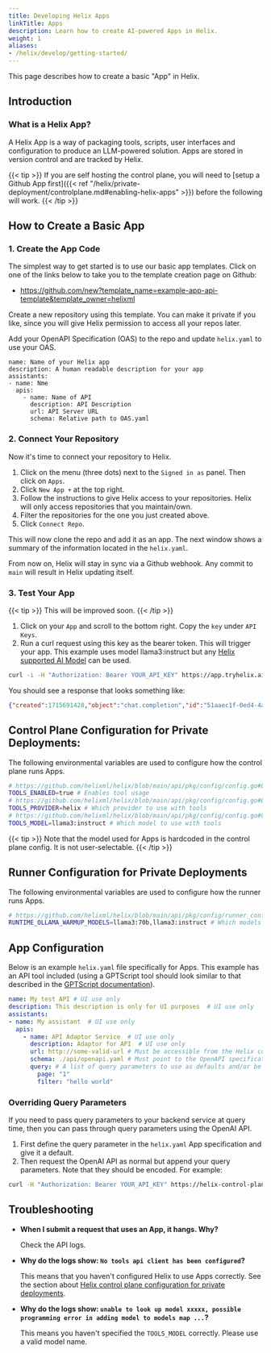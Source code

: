 ```yaml
---
title: Developing Helix Apps
linkTitle: Apps
description: Learn how to create AI-powered Apps in Helix.
weight: 1
aliases:
- /helix/develop/getting-started/
---
```


This page describes how to create a basic "App" in Helix.

## Introduction

### What is a Helix App?

A Helix App is a way of packaging tools, scripts, user interfaces and configuration to produce an LLM-powered solution. Apps are stored in version control and are tracked by Helix.

{{< tip >}}
If you are self hosting the control plane, you will need to [setup a Github App first]({{< ref "/helix/private-deployment/controlplane.md#enabling-helix-apps" >}}) before the following will work.
{{< /tip >}}

## How to Create a Basic App

### 1. Create the App Code

The simplest way to get started is to use our basic app templates. Click on one of the links below to take you to the template creation page on Github:

- https://github.com/new?template_name=example-app-api-template&template_owner=helixml

Create a new repository using this template. You can make it private if you like, since you will give Helix permission to access all your repos later.

Add your OpenAPI Specification (OAS) to the repo and update `helix.yaml` to use your OAS.

```
name: Name of your Helix app
description: A human readable description for your app
assistants:
- name: Nme
  apis:
    - name: Name of API
      description: API Description
      url: API Server URL
      schema: Relative path to OAS.yaml
```

### 2. Connect Your Repository

Now it's time to connect your repository to Helix.

1. Click on the menu (three dots) next to the `Signed in as` panel. Then click on `Apps`.
2. Click `New App +` at the top right.
3. Follow the instructions to give Helix access to your repositories. Helix will only access repositories that you maintain/own.
4. Filter the repositories for the one you just created above.
5. Click `Connect Repo`.

This will now clone the repo and add it as an app. The next window shows a summary of the information located in the `helix.yaml`.

From now on, Helix will stay in sync via a Github webhook. Any commit to `main` will result in Helix updating itself.

### 3. Test Your App

{{< tip >}}
This will be improved soon.
{{< /tip >}}

1. Click on your `App` and scroll to the bottom right. Copy the `key` under `API Keys`.
2. Run a curl request using this key as the bearer token. This will trigger your app. This example uses model llama3:instruct but any [Helix supported AI Model](https://docs.helix.ml/helix/models/models/) can be used.

```bash
curl -i -H "Authorization: Bearer YOUR_API_KEY" https://app.tryhelix.ai/v1/chat/completions --data-raw '{"messages":[{"role":"user","content":"Using the Coinbase API, what is the live Bitcoin price in GBP"}], "model":"llama3:instruct", "stream":false}'
```

You should see a response that looks something like:

```json
{"created":1715691428,"object":"chat.completion","id":"51aaec1f-0ed4-4a06-815a-23171f69aa0c","choices":[{"index":0,"finish_reason":"stop","message":{"role":"assistant","content":"**The live Bitcoin price in GBP is £49,074.38.**"}}],"usage":{"prompt_tokens":0,"completion_tokens":0,"total_tokens":0}}
```

## Control Plane Configuration for Private Deployments:

The following environmental variables are used to configure how the control plane runs Apps.

```bash
# https://github.com/helixml/helix/blob/main/api/pkg/config/config.go#L68
TOOLS_ENABLED=true # Enables tool usage
# https://github.com/helixml/helix/blob/main/api/pkg/config/config.go#L69
TOOLS_PROVIDER=helix # Which provider to use with tools
# https://github.com/helixml/helix/blob/main/api/pkg/config/config.go#L75
TOOLS_MODEL=llama3:instruct # Which model to use with tools
```

{{< tip >}}
Note that the model used for Apps is hardcoded in the control plane config. It is not user-selectable.
{{< /tip >}}

## Runner Configuration for Private Deployments

The following environmental variables are used to configure how the runner runs Apps.

```bash
# https://github.com/helixml/helix/blob/main/api/pkg/config/runner_config.go#L36
RUNTIME_OLLAMA_WARMUP_MODELS=llama3:70b,llama3:instruct # Which models are available on this runner.
```

## App Configuration

Below is an example `helix.yaml` file specifically for Apps. This example has an API tool included (using a GPTScript tool should look similar to that described in the [GPTScript documentation](/helix/develop/gptscript-apps.md)).

```yaml
name: My test API # UI use only
description: This description is only for UI purposes  # UI use only
assistants:
- name: My assistant  # UI use only
  apis:
    - name: API Adaptor Service  # UI use only
      description: Adaptor for API  # UI use only
      url: http://some-valid-url # Must be accessible from the Helix control plane
      schema: ./api/openapi.yaml # Must point to the OpenAPI specification
      query: # A list of query parameters to use as defaults and/or be overridden in the request
        page: "1"
        filter: "hello world"
```

### Overriding Query Parameters

If you need to pass query parameters to your backend service at query time, then you can pass through query parameters using the OpenAI API.

1. First define the query parameter in the `helix.yaml` App specification and give it a default.
2. Then request the OpenAI API as normal but append your query parameters. Note that they should be encoded. For example:

  ```bash
  curl -H "Authorization: Bearer YOUR_API_KEY" https://helix-control-plane.host/v1/chat/completions?page%3D5%26filter%3Dhi%20there --data-raw '{"model": "llama3:instruct", "messages":[{"role":"user","content":"Hi please use the API I have provided to get data"}]}'
  ```

## Troubleshooting

- **When I submit a request that uses an App, it hangs. Why?**

  Check the API logs.

- **Why do the logs show: `No tools api client has been configured`?**

  This means that you haven't configured Helix to use Apps correctly. See the section about [Helix control plane configuration for private deployments](#control-plane-configuration-for-private-deployments).

- **Why do the logs show: `unable to look up model xxxxx, possible programming error in adding model to models map ...`?**

  This means you haven't specified the `TOOLS_MODEL` correctly. Please use a valid model name.